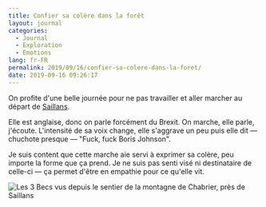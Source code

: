 ```yaml
---
title: Confier sa colère dans la forêt
layout: journal
categories:
  - Journal
  - Exploration
  - Émotions
lang: fr-FR
permalink: 2019/09/16/confier-sa-colere-dans-la-foret/
date: 2019-09-16 09:26:17
---
```


On profite d'une belle journée pour ne pas travailler et aller marcher au départ de [Saillans](https://www.mairiedesaillans26.fr/).

Elle est anglaise, donc on parle forcément du Brexit. On marche, elle parle, j'écoute. L'intensité de sa voix change, elle s'aggrave un peu puis elle dit — chuchote presque — "Fuck, fuck Boris Johnson".

Je suis content que cette marche aie servi à exprimer sa colère, peu importe la forme que ça prend. Je ne suis pas senti visé ni destinataire de celle-ci — ça permet d'être en empathie pour ce qu'elle vit.

![Les 3 Becs vus depuis le sentier de la montagne de Chabrier, près de Saillans](/images/2019/09/trois-becs-depuis-saillans.jpg)